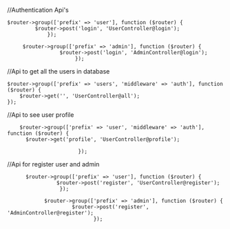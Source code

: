 //Authentication Api's
 
    $router->group(['prefix' => 'user'], function ($router) {
             $router->post('login', 'UserController@login');
                 });

         $router->group(['prefix' => 'admin'], function ($router) {
                     $router->post('login', 'AdminController@login');
                          });

//Api to get all the users in database

    $router->group(['prefix' => 'users', 'middleware' => 'auth'], function ($router) {
        $router->get('', 'UserController@all');
    });
    
//Api to see user profile

        $router->group(['prefix' => 'user', 'middleware' => 'auth'], function ($router) {
          $router->get('profile', 'UserController@profile');

                           });


  
  
  //Api for register user and admin
    
      
          $router->group(['prefix' => 'user'], function ($router) {
                    $router->post('register', 'UserController@register');
                     });

                $router->group(['prefix' => 'admin'], function ($router) {
                         $router->post('register', 'AdminController@register');
                                });

